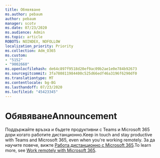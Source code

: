 ```yaml
---
title: Обявяване
ms.author: pebaum
author: pebaum
manager: scotv
ms.date: 07/23/2020
ms.audience: Admin
ms.topic: article
ROBOTS: NOINDEX, NOFOLLOW
localization_priority: Priority
ms.collection: Adm_O365
ms.custom:
- "5152"
- "9002660"
ms.openlocfilehash: de64c897f9518d20ef9ac09b2ae1e0e784b92673
ms.sourcegitcommit: 3fa780811984400c525d66edf46a3196f6290df0
ms.translationtype: MT
ms.contentlocale: bg-BG
ms.lasthandoff: 07/23/2020
ms.locfileid: "45423345"
---
```

# <a name="announcement"></a><span data-ttu-id="61aff-102">Обявяване</span><span class="sxs-lookup"><span data-stu-id="61aff-102">Announcement</span></span>

<span data-ttu-id="61aff-103">Поддържайте връзка и бъдете продуктивни с Teams и Microsoft 365 дори когато работите дистанционно.</span><span class="sxs-lookup"><span data-stu-id="61aff-103">Keep in touch and stay productive with Teams and Microsoft 365, even when you're working remotely.</span></span> <span data-ttu-id="61aff-104">За да научите повече, вижте [Работа дистанционно с Microsoft 365](https://aka.ms/remote-work).</span><span class="sxs-lookup"><span data-stu-id="61aff-104">To learn more, see [Work remotely with Microsoft 365](https://aka.ms/remote-work).</span></span>